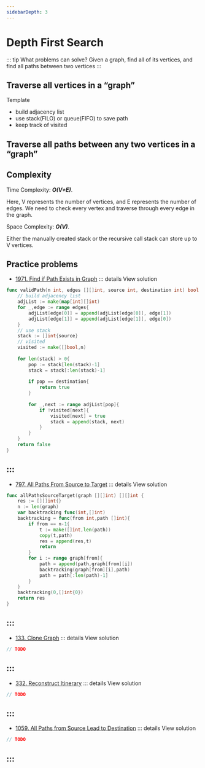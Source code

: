 ```yaml
---
sidebarDepth: 3
---
```

# Depth First Search

::: tip What problems can solve?
Given a graph, find all of its vertices, and find all paths between two vertices
:::



## Traverse all vertices in a “graph”

Template
* build adjacency list
* use stack(FILO) or queue(FIFO) to save path
* keep track of visited


## Traverse all paths between any two vertices in a “graph”

## Complexity 
Time Complexity: ***O(V+E)***. 

Here, V represents the number of vertices, and E represents the number of edges. We need to check every vertex and traverse through every edge in the graph.

Space Complexity: ***O(V)***.

 Either the manually created stack or the recursive call stack can store up to V vertices.
## Practice problems

* [1971. Find if Path Exists in Graph](https://leetcode.com/problems/find-if-path-exists-in-graph/)
::: details View solution

```go
func validPath(n int, edges [][]int, source int, destination int) bool {
    // build adjacency list
    adjList := make(map[int][]int)
    for _,edge := range edges{
        adjList[edge[0]] = append(adjList[edge[0]], edge[1]) 
        adjList[edge[1]] = append(adjList[edge[1]], edge[0]) 
    }
    // use stack
    stack := []int{source}
    // visited
    visited := make([]bool,n)
    
    for len(stack) > 0{
        pop := stack[len(stack)-1]
        stack = stack[:len(stack)-1]
        
        if pop == destination{
            return true
        }
        
        for _,next := range adjList[pop]{
            if !visited[next]{
                visited[next] = true
                stack = append(stack, next)
            }
        }
    }
    return false
}
```

:::
---
* [797. All Paths From Source to Target](https://leetcode.com/problems/all-paths-from-source-to-target/) 
::: details View solution

```go
func allPathsSourceTarget(graph [][]int) [][]int {
    res := [][]int{}
    n := len(graph)
    var backtracking func(int,[]int)
    backtracking = func(from int,path []int){
        if from == n-1{
            t := make([]int,len(path))
            copy(t,path)
            res = append(res,t)
            return
        }
        for i := range graph[from]{
            path = append(path,graph[from][i])
            backtracking(graph[from][i],path)
            path = path[:len(path)-1]
        }
    }
    backtracking(0,[]int{0})
    return res
}
```
:::
---
* [133. Clone Graph](https://leetcode.com/problems/clone-graph/) 
::: details View solution

```go
// TODO
```
:::
---
* [332. Reconstruct Itinerary](https://leetcode.com/problems/reconstruct-itinerary) 
::: details View solution

```go
// TODO
```
:::
---
* [1059. All Paths from Source Lead to Destination](https://leetcode.com/problems/all-paths-from-source-lead-to-destination) 
::: details View solution

```go
// TODO
```
:::
---
